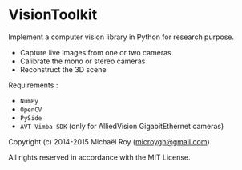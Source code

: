 # VisionToolkit

Implement a computer vision library in Python for research purpose.

- Capture live images from one or two cameras
- Calibrate the mono or stereo cameras
- Reconstruct the 3D scene

Requirements :

- `NumPy`
- `OpenCV`
- `PySide`
- `AVT Vimba SDK` (only for AlliedVision GigabitEthernet cameras)


Copyright (c) 2014-2015 Michaël Roy (microygh@gmail.com)

All rights reserved in accordance with the MIT License.
